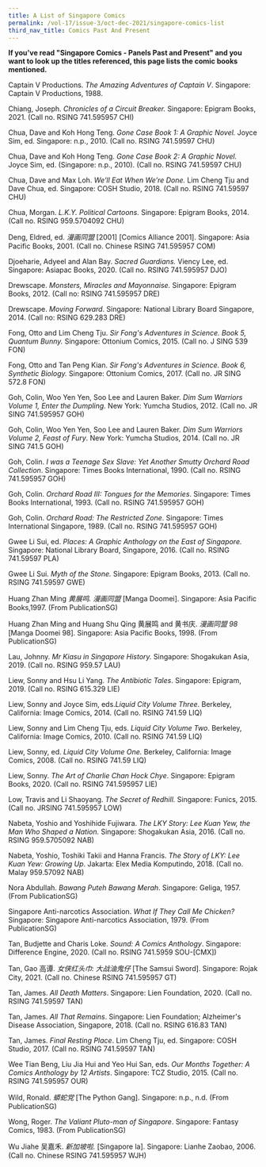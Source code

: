 ```yaml
---
title: A List of Singapore Comics
permalink: /vol-17/issue-3/oct-dec-2021/singapore-comics-list
third_nav_title: Comics Past And Present
---
```

**If you've read "Singapore Comics - Panels Past and Present" and you want to look up the titles referenced, this page lists the comic books mentioned.**

Captain V Productions. *The Amazing Adventures of Captain V*. Singapore: Captain V Productions, 1988. 

Chiang, Joseph. *Chronicles of a Circuit Breaker.* Singapore: Epigram Books, 2021. (Call no. RSING 741.595957 CHI)

Chua, Dave and Koh Hong Teng. *Gone Case Book 1: A Graphic Novel.* Joyce Sim, ed. Singapore: n.p., 2010. (Call no. RSING 741.59597 CHU)

Chua, Dave and Koh Hong Teng. *Gone Case Book 2: A Graphic Novel.* Joyce Sim, ed.  (Singapore: n.p., 2010). (Call no. RSING 741.59597 CHU)

Chua, Dave and Max Loh. *We’ll Eat When We’re Done.* Lim Cheng Tju and Dave Chua, ed. Singapore: COSH Studio, 2018. (Call no. RSING 741.59597 CHU)

Chua, Morgan. *L.K.Y. Political Cartoons.* Singapore: Epigram Books, 2014. (Call no.  RSING 959.5704092 CHU)

Deng, Eldred, ed. *漫画同盟* [2001] [Comics Alliance 2001]. Singapore: Asia Pacific Books, 2001. (Call no. Chinese RSING 741.595957 COM)  

Djoeharie, Adyeel and Alan Bay. *Sacred Guardians.* Viency Lee, ed. Singapore: Asiapac Books, 2020. (Call no. RSING 741.595957 DJO)

Drewscape. *Monsters, Miracles and Mayonnaise.* Singapore: Epigram Books, 2012. (Call no: RSING 741.595957 DRE)

Drewscape. *Moving Forward*. Singapore: National Library Board Singapore, 2014. (Call no: RSING 629.283 DRE)

Fong, Otto and Lim Cheng Tju. *Sir Fong's Adventures in Science. Book 5, Quantum Bunny.* Singapore: Ottonium Comics, 2015. (Call no. J SING 539 FON)

Fong, Otto and Tan Peng Kian. *Sir Fong's Adventures in Science. Book 6, Synthetic Biology.* Singapore: Ottonium Comics, 2017. (Call no. JR SING 572.8 FON)

Goh, Colin, Woo Yen Yen, Soo Lee and Lauren Baker. *Dim Sum Warriors Volume 1, Enter the Dumpling.* New York: Yumcha Studios, 2012. (Call no. JR SING 741.595957 GOH)

Goh, Colin, Woo Yen Yen, Soo Lee and Lauren Baker. *Dim Sum Warriors  Volume 2, Feast of Fury*. New York: Yumcha Studios, 2014. (Call no. JR SING 741.5 GOH)

Goh, Colin. *I was a Teenage Sex Slave: Yet Another Smutty Orchard Road Collection*. Singapore: Times Books International, 1990. (Call no. RSING 741.595957 GOH)

Goh, Colin. *Orchard Road III: Tongues for the Memories*. Singapore: Times Books International, 1993. (Call no. RSING 741.595957 GOH)

Goh, Colin. *Orchard Road: The Restricted Zone*. Singapore: Times International Singapore, 1989. (Call no. RSING 741.595957 GOH)

Gwee Li Sui, ed. *Places: A Graphic Anthology on the East of Singapore.* Singapore: National Library Board, Singapore, 2016. (Call no. RSING 741.59597 PLA) 

Gwee Li Sui. *Myth of the Stone.* Singapore: Epigram Books, 2013. (Call no. RSING 741.59597 GWE)

Huang Zhan Ming *黄展鸣. 漫画同盟* [Manga Doomei]. Singapore: Asia Pacific Books,1997. (From PublicationSG)

Huang Zhan Ming and Huang Shu Qing 黄展鸣 and 黄书庆. *漫画同盟 98* [Manga Doomei 98]. Singapore: Asia Pacific Books, 1998. (From PublicationSG)

Lau, Johnny. *Mr Kiasu in Singapore History.* Singapore: Shogakukan Asia, 2019. (Call no. RSING 959.57 LAU)

Liew, Sonny and Hsu Li Yang. *The Antibiotic Tales*. Singapore: Epigram, 2019. (Call no. RSING 615.329 LIE)	

Liew, Sonny and Joyce Sim, eds.*Liquid City Volume Three*. Berkeley, California: Image Comics, 2014. (Call no. RSING 741.59 LIQ)

Liew, Sonny and Lim Cheng Tju, eds. *Liquid City Volume Two*. Berkeley, California: Image Comics, 2010. (Call no. RSING 741.59 LIQ)

Liew, Sonny, ed. *Liquid City Volume One.* Berkeley, California: Image Comics, 2008. (Call no. RSING 741.59 LIQ)

Liew, Sonny. *The Art of Charlie Chan Hock Chye*. Singapore: Epigram Books, 2020. (Call no. RSING 741.595957 LIE)

Low, Travis and Li Shaoyang. *The Secret of Redhill.* Singapore: Funics, 2015. (Call no. JRSING 741.595957 LOW)

Nabeta, Yoshio and Yoshihide Fujiwara. *The LKY Story: Lee Kuan Yew, the Man Who Shaped a Nation.* Singapore: Shogakukan Asia, 2016. (Call no. RSING 959.5705092 NAB)

Nabeta, Yoshio, Toshiki Takii and Hanna Francis. *The Story of LKY: Lee Kuan Yew: Growing Up*. Jakarta: Elex Media Komputindo, 2018. (Call no. Malay 959.57092 NAB)

Nora Abdullah. *Bawang Puteh Bawang Merah*. Singapore: Geliga, 1957. (From PublicationSG)

Singapore Anti-narcotics Association. *What If They Call Me Chicken?* Singapore: Singapore Anti-narcotics Association, 1979. (From PublicationSG)

Tan, Budjette and Charis Loke. *Sound: A Comics Anthology*. Singapore: Difference Engine, 2020. (Call no. RSING 741.5959 SOU-[CMX])

Tan, Gao 高谭. *女侠红头巾: 大战油鬼仔* [The Samsui Sword]. Singapore: Rojak City, 2021. (Call no. Chinese RSING 741.595957 GT)

Tan, James. *All Death Matters*. Singapore: Lien Foundation, 2020. (Call no. RSING 741.59597 TAN)

Tan, James. *All That Remains*. Singapore: Lien Foundation; Alzheimer's Disease Association, Singapore, 2018. (Call no. RSING 616.83 TAN)

Tan, James. *Final Resting Place*. Lim Cheng Tju, ed. Singapore: COSH Studio, 2017. (Call no. RSING 741.59597 TAN)

Wee Tian Beng, Liu Jia Hui and Yeo Hui San, eds. *Our Months Together: A Comics Anthology by 12 Artists*. Singapore: TCZ Studio, 2015. (Call no. RSING 741.595957 OUR)

Wild, Ronald. *蟒蛇党* [The Python Gang]. Singapore: n.p., n.d. (From PublicationSG)

Wong, Roger. *The Valiant Pluto-man of Singapore*. Singapore: Fantasy Comics, 1983. (From PublicationSG)

Wu Jiahe 吴嘉禾. *新加坡啦.* [Singapore la]. Singapore: Lianhe Zaobao, 2006. (Call no. Chinese RSING 741.595957 WJH)